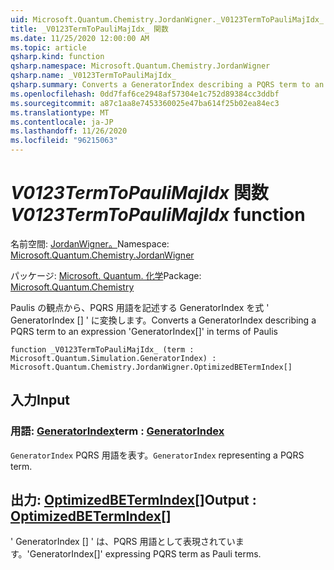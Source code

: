 ```yaml
---
uid: Microsoft.Quantum.Chemistry.JordanWigner._V0123TermToPauliMajIdx_
title: _V0123TermToPauliMajIdx_ 関数
ms.date: 11/25/2020 12:00:00 AM
ms.topic: article
qsharp.kind: function
qsharp.namespace: Microsoft.Quantum.Chemistry.JordanWigner
qsharp.name: _V0123TermToPauliMajIdx_
qsharp.summary: Converts a GeneratorIndex describing a PQRS term to an expression 'GeneratorIndex[]' in terms of Paulis
ms.openlocfilehash: 0dd7faf6ce2948af57304e1c752d89384cc3ddbf
ms.sourcegitcommit: a87c1aa8e7453360025e47ba614f25b02ea84ec3
ms.translationtype: MT
ms.contentlocale: ja-JP
ms.lasthandoff: 11/26/2020
ms.locfileid: "96215063"
---
```

# <a name="_v0123termtopaulimajidx_-function"></a><span data-ttu-id="aaee4-102">_V0123TermToPauliMajIdx_ 関数</span><span class="sxs-lookup"><span data-stu-id="aaee4-102">_V0123TermToPauliMajIdx_ function</span></span>

<span data-ttu-id="aaee4-103">名前空間: [JordanWigner。](xref:Microsoft.Quantum.Chemistry.JordanWigner)</span><span class="sxs-lookup"><span data-stu-id="aaee4-103">Namespace: [Microsoft.Quantum.Chemistry.JordanWigner](xref:Microsoft.Quantum.Chemistry.JordanWigner)</span></span>

<span data-ttu-id="aaee4-104">パッケージ: [Microsoft. Quantum. 化学](https://nuget.org/packages/Microsoft.Quantum.Chemistry)</span><span class="sxs-lookup"><span data-stu-id="aaee4-104">Package: [Microsoft.Quantum.Chemistry](https://nuget.org/packages/Microsoft.Quantum.Chemistry)</span></span>


<span data-ttu-id="aaee4-105">Paulis の観点から、PQRS 用語を記述する GeneratorIndex を式 ' GeneratorIndex [] ' に変換します。</span><span class="sxs-lookup"><span data-stu-id="aaee4-105">Converts a GeneratorIndex describing a PQRS term to an expression 'GeneratorIndex[]' in terms of Paulis</span></span>

```qsharp
function _V0123TermToPauliMajIdx_ (term : Microsoft.Quantum.Simulation.GeneratorIndex) : Microsoft.Quantum.Chemistry.JordanWigner.OptimizedBETermIndex[]
```


## <a name="input"></a><span data-ttu-id="aaee4-106">入力</span><span class="sxs-lookup"><span data-stu-id="aaee4-106">Input</span></span>

### <a name="term--generatorindex"></a><span data-ttu-id="aaee4-107">用語: [GeneratorIndex](xref:Microsoft.Quantum.Simulation.GeneratorIndex)</span><span class="sxs-lookup"><span data-stu-id="aaee4-107">term : [GeneratorIndex](xref:Microsoft.Quantum.Simulation.GeneratorIndex)</span></span>

<span data-ttu-id="aaee4-108">`GeneratorIndex` PQRS 用語を表す。</span><span class="sxs-lookup"><span data-stu-id="aaee4-108">`GeneratorIndex` representing a PQRS term.</span></span>



## <a name="output--optimizedbetermindex"></a><span data-ttu-id="aaee4-109">出力: [OptimizedBETermIndex](xref:Microsoft.Quantum.Chemistry.JordanWigner.OptimizedBETermIndex)[]</span><span class="sxs-lookup"><span data-stu-id="aaee4-109">Output : [OptimizedBETermIndex](xref:Microsoft.Quantum.Chemistry.JordanWigner.OptimizedBETermIndex)[]</span></span>

<span data-ttu-id="aaee4-110">' GeneratorIndex [] ' は、PQRS 用語として表現されています。</span><span class="sxs-lookup"><span data-stu-id="aaee4-110">'GeneratorIndex[]' expressing PQRS term as Pauli terms.</span></span>